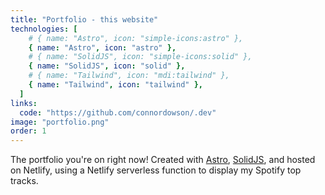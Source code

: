 ```yaml
---
title: "Portfolio - this website"
technologies: [
    # { name: "Astro", icon: "simple-icons:astro" },
    { name: "Astro", icon: "astro" },
    # { name: "SolidJS", icon: "simple-icons:solid" },
    { name: "SolidJS", icon: "solid" },
    # { name: "Tailwind", icon: "mdi:tailwind" },
    { name: "Tailwind", icon: "tailwind" },
  ]
links:
  code: "https://github.com/connordowson/.dev"
image: "portfolio.png"
order: 1
---
```


The portfolio you're on right now! Created with [Astro](https://astro.build), [SolidJS](https://www.solidjs.com/), and hosted on Netlify, using a Netlify serverless function to display my Spotify top tracks.
